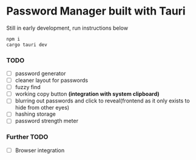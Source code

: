 # Password Manager built with Tauri  

Still in early development, run instructions below

```sh
npm i
cargo tauri dev
```

### TODO

- [ ] password generator
- [ ] cleaner layout for passwords
- [ ] fuzzy find
- [ ] working copy button __(integration with system clipboard)__
- [ ] blurring out passwords and click to reveal(frontend as it only exists to hide from other eyes)
- [ ] hashing storage
- [ ] password strength meter

### Further TODO

- [ ] Browser integration
